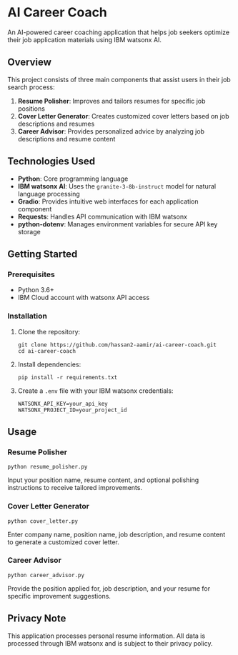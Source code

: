 # AI Career Coach

An AI-powered career coaching application that helps job seekers optimize their job application materials using IBM watsonx AI.

## Overview

This project consists of three main components that assist users in their job search process:

1. **Resume Polisher**: Improves and tailors resumes for specific job positions
2. **Cover Letter Generator**: Creates customized cover letters based on job descriptions and resumes
3. **Career Advisor**: Provides personalized advice by analyzing job descriptions and resume content

## Technologies Used

- **Python**: Core programming language
- **IBM watsonx AI**: Uses the `granite-3-8b-instruct` model for natural language processing
- **Gradio**: Provides intuitive web interfaces for each application component
- **Requests**: Handles API communication with IBM watsonx
- **python-dotenv**: Manages environment variables for secure API key storage

## Getting Started

### Prerequisites

- Python 3.6+
- IBM Cloud account with watsonx API access

### Installation

1. Clone the repository:
    ```
    git clone https://github.com/hassan2-aamir/ai-career-coach.git
    cd ai-career-coach
    ```

2. Install dependencies:
    ```
    pip install -r requirements.txt
    ```

3. Create a `.env` file with your IBM watsonx credentials:
    ```
    WATSONX_API_KEY=your_api_key
    WATSONX_PROJECT_ID=your_project_id
    ```

## Usage

### Resume Polisher
```
python resume_polisher.py
```
Input your position name, resume content, and optional polishing instructions to receive tailored improvements.

### Cover Letter Generator
```
python cover_letter.py
```
Enter company name, position name, job description, and resume content to generate a customized cover letter.

### Career Advisor
```
python career_advisor.py
```
Provide the position applied for, job description, and your resume for specific improvement suggestions.

## Privacy Note

This application processes personal resume information. All data is processed through IBM watsonx and is subject to their privacy policy.

